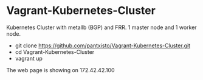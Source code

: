 # Vagrant-Kubernetes-Cluster

Kubernetes Cluster with metallb (BGP) and FRR. 1 master node and 1 worker node.

- git clone https://github.com/pantxisto/Vagrant-Kubernetes-Cluster.git
- cd Vagrant-Kubernetes-Cluster
- vagrant up

The web page is showing on 172.42.42.100
